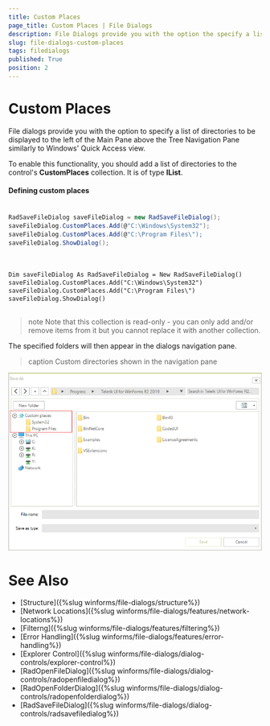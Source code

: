 ```yaml
---
title: Custom Places
page_title: Custom Places | File Dialogs
description: File Dialogs provide you with the option the specify a list of directories displayed above the Treeview navigation.
slug: file-dialogs-custom-places
tags: filedialogs
published: True
position: 2 
---
```


#  Custom Places

File dialogs provide you with the option to specify a list of directories to be displayed to the left of the Main Pane above the Tree Navigation Pane similarly to Windows' Quick Access view.

To enable this functionality, you should add a list of directories to the control's **CustomPlaces** collection. It is of type **IList**.

#### Defining custom places


````C#

RadSaveFileDialog saveFileDialog = new RadSaveFileDialog(); 
saveFileDialog.CustomPlaces.Add(@"C:\Windows\System32");
saveFileDialog.CustomPlaces.Add(@"C:\Program Files\");
saveFileDialog.ShowDialog();
       

````
````VB.NET

Dim saveFileDialog As RadSaveFileDialog = New RadSaveFileDialog()
saveFileDialog.CustomPlaces.Add("C:\Windows\System32")
saveFileDialog.CustomPlaces.Add("C:\Program Files\")
saveFileDialog.ShowDialog()


```` 

>note Note that this collection is read-only - you can only add and/or remove items from it but you cannot replace it with another collection.

The specified folders will then appear in the dialogs navigation pane.

>caption Custom directories shown in the navigation pane

![file-dialogs-custom-places 001](images/file-dialogs-custom-places001.png)

# See Also

* [Structure]({%slug winforms/file-dialogs/structure%})
* [Network Locations]({%slug winforms/file-dialogs/features/network-locations%})
* [Filterng]({%slug winforms/file-dialogs/features/filtering%}) 
* [Error Handling]({%slug winforms/file-dialogs/features/error-handling%})
* [Explorer Control]({%slug winforms/file-dialogs/dialog-controls/explorer-control%})
* [RadOpenFileDialog]({%slug winforms/file-dialogs/dialog-controls/radopenfiledialog%})
* [RadOpenFolderDialog]({%slug winforms/file-dialogs/dialog-controls/radopenfolderdialog%})
* [RadSaveFileDialog]({%slug winforms/file-dialogs/dialog-controls/radsavefiledialog%})